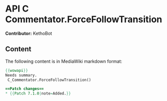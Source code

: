 # API C Commentator.ForceFollowTransition

**Contributor:** KethoBot

## Content

The following content is in MediaWiki markdown format:

```mediawiki
{{wowapi}}
Needs summary.
 C_Commentator.ForceFollowTransition()

==Patch changes==
* {{Patch 7.1.0|note=Added.}}
```